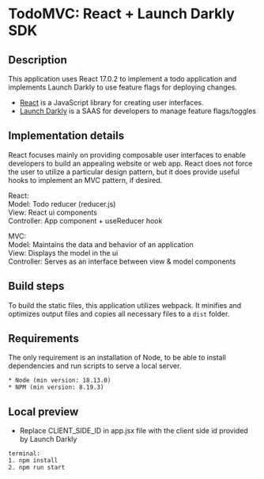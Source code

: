 # TodoMVC: React + Launch Darkly SDK

## Description

This application uses React 17.0.2 to implement a todo application and implements Launch Darkly to use feature flags for deploying changes.

-   [React](https://reactjs.org/) is a JavaScript library for creating user interfaces.
-   [Launch Darkly](https://docs.launchdarkly.com/) is a SAAS for developers to manage feature flags/toggles

## Implementation details

React focuses mainly on providing composable user interfaces to enable developers to build an appealing website or web app. React does not force the user to utilize a particular design pattern, but it does provide useful hooks to implement an MVC pattern, if desired. 

React:\
Model: Todo reducer (reducer.js)\
View: React ui components\
Controller: App component + useReducer hook

MVC:\
Model: Maintains the data and behavior of an application\
View: Displays the model in the ui\
Controller: Serves as an interface between view & model components

## Build steps

To build the static files, this application utilizes webpack. It minifies and optimizes output files and copies all necessary files to a `dist` folder.

## Requirements

The only requirement is an installation of Node, to be able to install dependencies and run scripts to serve a local server.

```
* Node (min version: 18.13.0)
* NPM (min version: 8.19.3)
```

## Local preview

* Replace CLIENT_SIDE_ID in app.jsx file with the client side id provided by Launch Darkly

```
terminal:
1. npm install
2. npm run start
```
